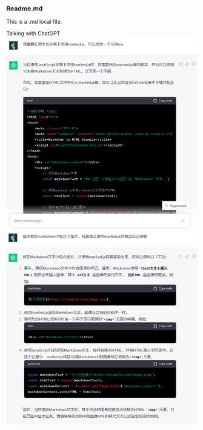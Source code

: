 ### Readme.md
This is a .md local file.  

Talking with ChatGPT
![chat1](@image/Readme/1.png)  
![chat2](@image/Readme/2.png)